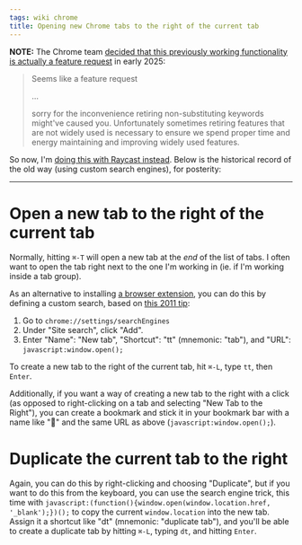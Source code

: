 ```yaml
---
tags: wiki chrome
title: Opening new Chrome tabs to the right of the current tab
---
```


**NOTE:** The Chrome team [decided that this previously working functionality is actually a feature request](https://issues.chromium.org/issues/397720842) in early 2025:

> Seems like a feature request
>
> ...
>
> sorry for the inconvenience retiring non-substituting keywords might've caused you. Unfortunately sometimes retiring features that are not widely used is necessary to ensure we spend proper time and energy maintaining and improving widely used features.

So now, I'm [doing this with Raycast instead](https://github.com/wincent/wincent/commit/bf1b2b2efb5287a37a5549ea994a12f6ddbb9181). Below is the historical record of the old way (using custom search engines), for posterity:

---

# Open a new tab to the right of the current tab

Normally, hitting `⌘-T` will open a new tab at the _end_ of the list of tabs. I often want to open the tab right next to the one I'm working in (ie. if I'm working inside a tab group).

As an alternative to installing [a browser extension](https://chromewebstore.google.com/detail/new-adjacent-tab/fommpldicogfgegfpcoibmhkbbdpodjg), you can do this by defining a custom search, based on [this 2011 tip](https://ladyalys.blogspot.com/2011/08/chrome-tip-open-new-tab-next-to-current.html):

1. Go to `chrome://settings/searchEngines`
2. Under "Site search", click "Add".
3. Enter "Name": "New tab", "Shortcut": "tt" (mnemonic: "tab"), and "URL": `javascript:window.open();`

To create a new tab to the right of the current tab, hit `⌘-L`, type `tt`, then `Enter`.

Additionally, if you want a way of creating a new tab to the right with a click (as opposed to right-clicking on a tab and selecting "New Tab to the Right"), you can create a bookmark and stick it in your bookmark bar with a name like "📁" and the same URL as above (`javascript:window.open();`).

# Duplicate the current tab to the right

Again, you can do this by right-clicking and choosing "Duplicate", but if you want to do this from the keyboard, you can use the search engine trick, this time with `javascript:(function(){window.open(window.location.href, '_blank');})();` to copy the current `window.location` into the new tab. Assign it a shortcut like "dt" (mnemonic: "duplicate tab"), and you'll be able to create a duplicate tab by hitting `⌘-L`, typing `dt`, and hitting `Enter`.
